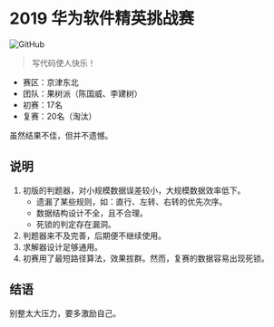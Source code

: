 2019 华为软件精英挑战赛
=======================

![GitHub](https://img.shields.io/github/license/icgw/HUAWEI-CodeCraft-2019)

> 写代码使人快乐！

- 赛区：京津东北
- 团队：果树派（陈国威、李建树）
- 初赛：17名
- 复赛：20名（淘汰）

虽然结果不佳，但并不遗憾。

## 说明
1. 初版的判题器，对小规模数据误差较小，大规模数据效率低下。
   + 遗漏了某些规则，如：直行、左转、右转的优先次序。
   + 数据结构设计不全，且不合理。
   + 死锁的判定存在漏洞。
2. 判题器来不及完善，后期便不继续使用。
3. 求解器设计足够通用。
4. 初赛用了最短路径算法，效果拔群。然而，复赛的数据容易出现死锁。

## 结语
别整太大压力，要多激励自己。
